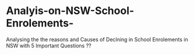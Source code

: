 # Analyis-on-NSW-School-Enrolements-
Analysing the the reasons and Causes of Declning in School Enrolements in NSW  with 5 Important  Questions ??
